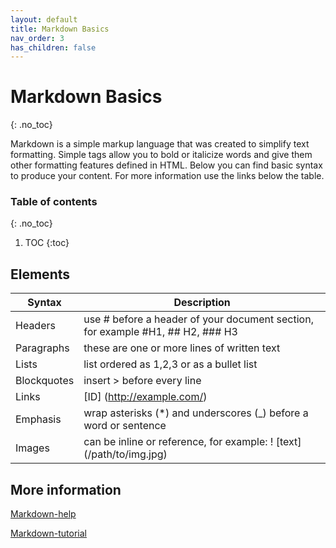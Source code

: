 ```yaml
---
layout: default
title: Markdown Basics
nav_order: 3
has_children: false
---
```


# Markdown Basics
{: .no_toc}

Markdown is a simple markup language that was created to simplify text formatting. Simple tags allow you to bold or italicize words and give them other formatting features defined in HTML.
Below you can find basic syntax to produce your content. For more information use the links below the table.

### Table of contents
{: .no_toc}

1. TOC
{:toc}


## Elements


|Syntax|Description|
|---| --------------------
|Headers|use # before a header of your document section, for example #H1, ## H2, ### H3|
|Paragraphs|these are one or more lines of written text|
|Lists|list ordered as 1,2,3 or as a bullet list|
|Blockquotes|insert > before every line|
|Links|[ID] (http://example.com/)|
|Emphasis|wrap asterisks (*) and underscores (_) before a word or sentence|
|Images|can be inline or reference, for example: ! [text] (/path/to/img.jpg)|


## More information
[Markdown-help](https://daringfireball.net/projects/markdown/)


[Markdown-tutorial](https://commonmark.org/help/tutorial/index.html)

